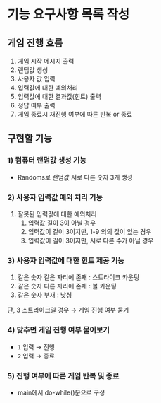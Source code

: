 # 기능 요구사항 목록 작성

## 게임 진행 흐름

1. 게임 시작 메시지 출력
2. 랜덤값 생성
3. 사용자 값 입력
4. 입력값에 대한 예외처리
5. 입력값에 대한 결과값(힌트) 출력
6. 정답 여부 출력
7. 게임 종료시 재진행 여부에 따른 반복 or 종료

## 구현할 기능

### 1) 컴퓨터 랜덤값 생성 기능

- Randoms로 랜덤값 서로 다른 숫자 3개 생성

### 2) 사용자 입력값 예외 처리 기능

1. 잘못된 입력값에 대한 예외처리
    1. 입력값 길이 3이 아닐 경우
    2. 입력값이 길이 3이지만, 1-9 외의 값이 있는 경우
    3. 입력값이 길이 3이지만, 서로 다른 수가 아닐 경우

### 3) 사용자 입력값에 대한 힌트 제공 기능

1. 같은 숫자 같은 자리에 존재 : 스트라이크 카운팅
2. 같은 숫자 다른 자리에 존재 : 볼 카운팅
3. 같은 숫자 부재 : 낫싱

단, 3 스트라이크일 경우 → 게임 진행 여부 묻기

### 4) 맞추면 게임 진행 여부 물어보기

- `1` 입력 → 진행
- `2` 입력 → 종료

### 5) 진행 여부에 따른 게임 반복 및 종료

- main에서 do-while()문으로 구성